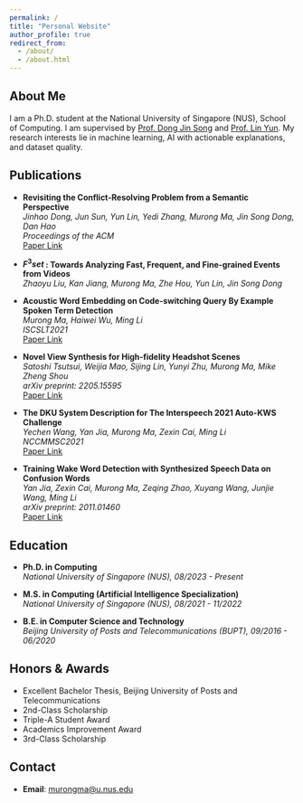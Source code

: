 ```yaml
---
permalink: /
title: "Personal Website"
author_profile: true
redirect_from: 
  - /about/
  - /about.html
---
```


## About Me
I am a Ph.D. student at the National University of Singapore (NUS), School of Computing. I am supervised by [Prof. Dong Jin Song](https://www.comp.nus.edu.sg/~dongjs/) and [Prof. Lin Yun](http://linyun.info/). My research interests lie in machine learning, AI with actionable explanations, and dataset quality.

## Publications

- **Revisiting the Conflict-Resolving Problem from a Semantic Perspective**  
  *Jinhao Dong, Jun Sun, Yun Lin, Yedi Zhang, Murong Ma, Jin Song Dong, Dan Hao*  
  *Proceedings of the ACM*  
  [Paper Link](https://dl.acm.org/doi/abs/10.1145/3691620.3694993)

- **$F^{3}set$ : Towards Analyzing Fast, Frequent, and Fine-grained Events from Videos**  
  *Zhaoyu Liu, Kan Jiang, Murong Ma, Zhe Hou, Yun Lin, Jin Song Dong*  

- **Acoustic Word Embedding on Code-switching Query By Example Spoken Term Detection**  
  *Murong Ma, Haiwei Wu, Ming Li*  
  *ISCSLT2021*  
  [Paper Link](https://ieeexplore.ieee.org/document/9362056)

- **Novel View Synthesis for High-fidelity Headshot Scenes**  
  *Satoshi Tsutsui, Weijia Mao, Sijing Lin, Yunyi Zhu, Murong Ma, Mike Zheng Shou*  
  *arXiv preprint: 2205.15595*  
  [Paper Link](https://arxiv.org/abs/2205.15595)

- **The DKU System Description for The Interspeech 2021 Auto-KWS Challenge**  
  *Yechen Wang, Yan Jia, Murong Ma, Zexin Cai, Ming Li*  
  *NCCMMSC2021*  
  [Paper Link](https://arxiv.org/abs/2104.04993)

- **Training Wake Word Detection with Synthesized Speech Data on Confusion Words**  
  *Yan Jia, Zexin Cai, Murong Ma, Zeqing Zhao, Xuyang Wang, Junjie Wang, Ming Li*  
  *arXiv preprint: 2011.01460*  
  [Paper Link](https://arxiv.org/abs/2011.01460)

## Education
- **Ph.D. in Computing**  
  *National University of Singapore (NUS), 08/2023 - Present*

- **M.S. in Computing (Artificial Intelligence Specialization)**  
  *National University of Singapore (NUS), 08/2021 - 11/2022*

- **B.E. in Computer Science and Technology**  
  *Beijing University of Posts and Telecommunications (BUPT), 09/2016 - 06/2020*  

## Honors & Awards
- Excellent Bachelor Thesis, Beijing University of Posts and Telecommunications 
- 2nd-Class Scholarship 
- Triple-A Student Award 
- Academics Improvement Award
- 3rd-Class Scholarship 

## Contact
- **Email**: murongma@u.nus.edu

